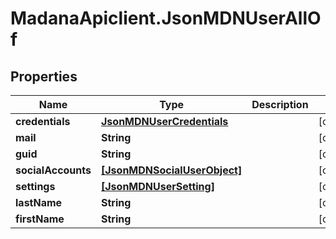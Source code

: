 # MadanaApiclient.JsonMDNUserAllOf

## Properties

Name | Type | Description | Notes
------------ | ------------- | ------------- | -------------
**credentials** | [**JsonMDNUserCredentials**](JsonMDNUserCredentials.md) |  | [optional] 
**mail** | **String** |  | [optional] 
**guid** | **String** |  | [optional] 
**socialAccounts** | [**[JsonMDNSocialUserObject]**](JsonMDNSocialUserObject.md) |  | [optional] 
**settings** | [**[JsonMDNUserSetting]**](JsonMDNUserSetting.md) |  | [optional] 
**lastName** | **String** |  | [optional] 
**firstName** | **String** |  | [optional] 


